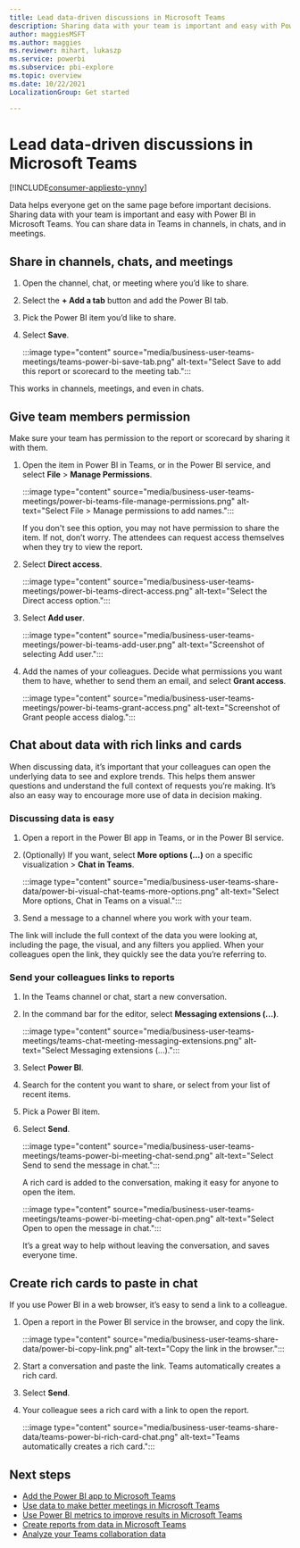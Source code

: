 ```yaml
---
title: Lead data-driven discussions in Microsoft Teams
description: Sharing data with your team is important and easy with Power BI in Teams.
author: maggiesMSFT
ms.author: maggies
ms.reviewer: mihart, lukaszp
ms.service: powerbi
ms.subservice: pbi-explore
ms.topic: overview
ms.date: 10/22/2021
LocalizationGroup: Get started

---
```


# Lead data-driven discussions in Microsoft Teams

[!INCLUDE[consumer-appliesto-ynny](../includes/consumer-appliesto-ynny.md)]

Data helps everyone get on the same page before important decisions. Sharing data with your team is important and easy with Power BI in Microsoft Teams. You can share data in Teams in channels, in chats, and in meetings.

## Share in channels, chats, and meetings

1. Open the channel, chat, or meeting where you’d like to share.
4. Select the **+ Add a tab** button and add the Power BI tab.
3. Pick the Power BI item you’d like to share.
4. Select **Save**.

    :::image type="content" source="media/business-user-teams-meetings/teams-power-bi-save-tab.png" alt-text="Select Save to add this report or scorecard to the meeting tab.":::

This works in channels, meetings, and even in chats.

## Give team members permission

Make sure your team has permission to the report or scorecard by sharing it with them.

1. Open the item in Power BI in Teams, or in the Power BI service, and select **File** > **Manage Permissions**.

    :::image type="content" source="media/business-user-teams-meetings/power-bi-teams-file-manage-permissions.png" alt-text="Select File > Manage permissions to add names.":::

    If you don't see this option, you may not have permission to share the item. If not, don’t worry. The attendees can request access themselves when they try to view the report.

1. Select **Direct access**.

    :::image type="content" source="media/business-user-teams-meetings/power-bi-teams-direct-access.png" alt-text="Select the Direct access option.":::

1. Select **Add user**.

    :::image type="content" source="media/business-user-teams-meetings/power-bi-teams-add-user.png" alt-text="Screenshot of selecting Add user.":::

1. Add the names of your colleagues. Decide what permissions you want them to have, whether to send them an email, and select **Grant access**.

    :::image type="content" source="media/business-user-teams-meetings/power-bi-teams-grant-access.png" alt-text="Screenshot of Grant people access dialog.":::

## Chat about data with rich links and cards

When discussing data, it’s important that your colleagues can open the underlying data to see and explore trends. This helps them answer questions and understand the full context of requests you’re making. It’s also an easy way to encourage more use of data in decision making.

### Discussing data is easy

1. Open a report in the Power BI app in Teams, or in the Power BI service.
2. (Optionally) If you want, select **More options (...)** on a specific visualization > **Chat in Teams**.

    :::image type="content" source="media/business-user-teams-share-data/power-bi-visual-chat-teams-more-options.png" alt-text="Select More options, Chat in Teams on a visual.":::

1. Send a message to a channel where you work with your team.

The link will include the full context of the data you were looking at, including the page, the visual, and any filters you applied. When your colleagues open the link, they quickly see the data you’re referring to.

### Send your colleagues links to reports

1. In the Teams channel or chat, start a new conversation.
2. In the command bar for the editor, select **Messaging extensions (...)**.

    :::image type="content" source="media/business-user-teams-meetings/teams-chat-meeting-messaging-extensions.png" alt-text="Select Messaging extensions (...).":::

4. Select **Power BI**.
5. Search for the content you want to share, or select from your list of recent items.
6. Pick a Power BI item.
7. Select **Send**.

    :::image type="content" source="media/business-user-teams-meetings/teams-power-bi-meeting-chat-send.png" alt-text="Select Send to send the message in chat.":::

    A rich card is added to the conversation, making it easy for anyone to open the item. 

    :::image type="content" source="media/business-user-teams-meetings/teams-power-bi-meeting-chat-open.png" alt-text="Select Open to open the message in chat.":::

    It’s a great way to help without leaving the conversation, and saves everyone time.

## Create rich cards to paste in chat

If you use Power BI in a web browser, it’s easy to send a link to a colleague.

1. Open a report in the Power BI service in the browser, and copy the link.

    :::image type="content" source="media/business-user-teams-share-data/power-bi-copy-link.png" alt-text="Copy the link in the browser.":::

2. Start a conversation and paste the link.
    Teams automatically creates a rich card.
4. Select **Send**.
1. Your colleague sees a rich card with a link to open the report.

    :::image type="content" source="media/business-user-teams-share-data/teams-power-bi-rich-card-chat.png" alt-text="Teams automatically creates a rich card.":::

## Next steps

- [Add the Power BI app to Microsoft Teams](../collaborate-share/service-microsoft-teams-app.md)
- [Use data to make better meetings in Microsoft Teams](business-user-teams-meetings.md)
- [Use Power BI metrics to improve results in Microsoft Teams](business-user-teams-goals.md)
- [Create reports from data in Microsoft Teams](business-user-teams-create-reports.md)
- [Analyze your Teams collaboration data](business-user-teams-collaboration-data.md)
